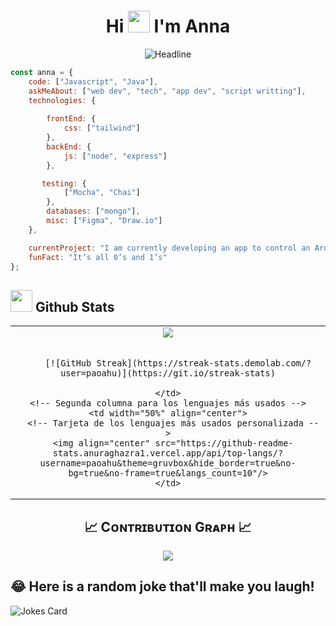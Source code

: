 <h1 align="center">Hi <img src="https://media.giphy.com/media/hvRJCLFzcasrR4ia7z/giphy.gif" width="35"> I'm Anna</h1>

<div align=center>
        <img src="https://readme-typing-svg.herokuapp.com?color=%23FFA500&size=32&center=true&vCenter=true&width=600&height=50&lines=Web+Developer;Computer+Science+Student;Open-Source+Enthusiast" alt="Headline" />
    </div>  

```javascript
const anna = {
    code: ["Javascript", "Java"],
    askMeAbout: ["web dev", "tech", "app dev", "script writting"],
    technologies: {
      
        frontEnd: {
            css: ["tailwind"]
        },
        backEnd: {
            js: ["node", "express"]
        },

       testing: {
            ["Mocha", "Chai"]
        },
        databases: ["mongo"],
        misc: ["Figma", "Draw.io"]
    },

    currentProject: "I am currently developing an app to control an Arduino device, and collaborating with EasyCoders on multiple projects",
    funFact: "It’s all 0’s and 1’s"
};
```

## <img src="https://media.giphy.com/media/iY8CRBdQXODJSCERIr/giphy.gif" width="35"><b> Github Stats </b>
<p align="center">
  <!--- stats (start) -->
<table>
  <tr>
    <!-- Primera columna para las estadísticas generales y las rachas -->
    <td width="50%" align="center">
      <!-- Estadísticas generales de GitHub -->
      <img src="https://github-readme-stats.vercel.app/api?username=paoahu&theme=gruvbox&show_icons=true&count_private=true" />
      <br></br>
      <!-- Estadísticas de rachas en GitHub -->
    
        [![GitHub Streak](https://streak-stats.demolab.com/?user=paoahu)](https://git.io/streak-stats)

    </td>
    <!-- Segunda columna para los lenguajes más usados -->
    <td width="50%" align="center">
      <!-- Tarjeta de los lenguajes más usados personalizada -->
      <img align="center" src="https://github-readme-stats.anuraghazra1.vercel.app/api/top-langs/?username=paoahu&theme=gruvbox&hide_border=true&no-bg=true&no-frame=true&langs_count=10"/>
    </td>
  </tr>
</table>
<!--- stats (end) -->

 <!--- [ <img title="🔥 Get streak stats for your profile at git.io/streak-stats" alt="Mark streak" src="https://github-readme-streak-stats.herokuapp.com/?user=paoahu&theme=gruvbox&hide_border=false" />](url) -->

<!--Contribution Graph-->
<h2 align="center">📈 Cᴏɴᴛʀɪʙᴜᴛɪᴏɴ Gʀᴀᴘʜ 📈</h2>
<div align="center">
    <img src="https://github-readme-activity-graph.vercel.app/graph?username=paoahu&bg_color=282828&color=d8a657&line=fabd2f&point=fe8019&area=true&hide_border=false" border-radius="15">

</div>

## 😂 Here is a random joke that'll make you laugh!
![Jokes Card](https://readme-jokes.vercel.app/api)


